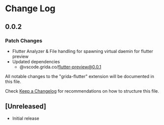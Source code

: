 # Change Log

## 0.0.2

### Patch Changes

- Flutter Analyzer & File handling for spawning virtual daemin for flutter preview
- Updated dependencies
  - @vscode.grida.co/flutter-preview@0.0.1

All notable changes to the "grida-flutter" extension will be documented in this file.

Check [Keep a Changelog](http://keepachangelog.com/) for recommendations on how to structure this file.

## [Unreleased]

- Initial release
